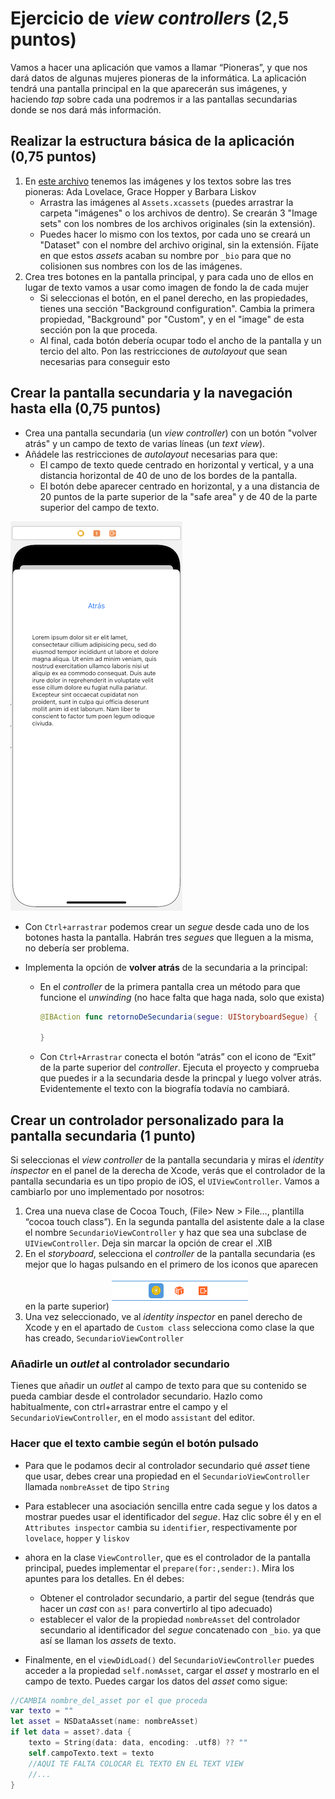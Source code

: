 # Ejercicio de *view controllers* (2,5 puntos)

Vamos a hacer una aplicación que vamos a llamar “Pioneras”, y que nos dará datos de algunas mujeres pioneras de la informática. La aplicación tendrá una pantalla principal en la que aparecerán sus imágenes, y haciendo *tap* sobre cada una podremos ir a las pantallas secundarias donde se nos dará más información.

## Realizar la estructura básica de la aplicación (0,75 puntos)

1. En [este archivo](https://github.com/ottocol/UI/raw/master/material/pioneras.zip) tenemos las imágenes y los textos sobre las tres pioneras: Ada Lovelace, Grace Hopper y Barbara Liskov
    - Arrastra las imágenes al `Assets.xcassets` (puedes arrastrar la carpeta "imágenes" o los archivos de dentro). Se crearán 3 "Image sets" con los nombres de los archivos originales (sin la extensión).
    - Puedes hacer lo mismo con los textos, por cada uno se creará un "Dataset" con el nombre del archivo original, sin la extensión. Fíjate en que estos *assets* acaban su nombre por `_bio` para que no colisionen sus nombres con los de las imágenes.
2. Crea tres botones en la pantalla principal, y para cada uno de ellos en lugar de texto vamos a usar como imagen de fondo la de cada mujer 
    - Si seleccionas el botón, en el panel derecho, en las propiedades, tienes una sección "Background configuration". Cambia la primera propiedad, "Background" por "Custom", y en el "image" de esta sección pon la que proceda. 
    - Al final, cada botón debería ocupar todo el ancho de la pantalla y un tercio del alto. Pon las restricciones de *autolayout* que sean necesarias para conseguir esto


## Crear la pantalla secundaria y la navegación hasta ella (0,75 puntos)

- Crea una pantalla secundaria (un *view controller*) con un botón "volver atrás" y un campo de texto de varias líneas (un *text view*). 
- Añádele las restricciones de *autolayout* necesarias para que:
    - El campo de texto quede centrado en horizontal y vertical, y a una distancia horizontal de 40 de uno de los bordes de la pantalla. 
    - El botón debe aparecer centrado en horizontal, y a una distancia de 20 puntos de la parte superior de la "safe area" y de 40 de la parte superior del campo de texto.

![](images/pantalla_secundaria_pioneras.png)

- Con `Ctrl+arrastrar` podemos crear un *segue* desde cada uno de los botones hasta la pantalla. Habrán tres *segues* que lleguen a la misma, no debería ser problema.
- Implementa la opción de **volver atrás** de la secundaria a la principal: 

    - En el *controller* de la primera pantalla crea un método para que funcione el *unwinding* (no hace falta que haga nada, solo que exista)

		```swift
		@IBAction func retornoDeSecundaria(segue: UIStoryboardSegue) {
    		
		}
		```

    - Con `Ctrl+Arrastrar` conecta el botón “atrás” con el icono de “Exit” de la parte superior del *controller*. Ejecuta el proyecto y comprueba que puedes ir a la secundaria desde la princpal y luego volver atrás. Evidentemente el texto con la biografía todavía no cambiará.


## Crear un controlador personalizado para la pantalla secundaria (1 punto)

Si seleccionas el *view controller* de la pantalla secundaria y miras el *identity inspector* en el panel de la derecha de Xcode, verás que el controlador de la pantalla secundaria es un tipo propio de iOS, el `UIViewController`. Vamos a cambiarlo por uno implementado por nosotros:

1. Crea una nueva clase de Cocoa Touch, (File\> New \> File…, plantilla “cocoa touch class”). En la segunda pantalla del asistente dale a la clase el nombre `SecundarioViewController` y haz que sea una subclase de `UIViewController`. Deja sin marcar la opción de crear el .XIB
2. En el *storyboard*, selecciona el *controller* de la pantalla secundaria (es mejor que lo hagas pulsando en el primero de los iconos que aparecen en  la parte superior) 
![](images/iconos_arriba_storyboard.png)
3. Una vez seleccionado, ve al *identity inspector* en panel derecho de Xcode y en el apartado de `Custom class` selecciona como clase la que has creado, `SecundarioViewController`

### Añadirle un *outlet* al controlador secundario

Tienes que añadir un *outlet* al campo de texto para que su contenido se pueda cambiar desde el controlador secundario. Hazlo como habitualmente, con ctrl+arrastrar entre el campo y el `SecundarioViewController`, en el modo `assistant` del editor.

### Hacer que el texto cambie según el botón pulsado

- Para que le podamos decir al controlador secundario qué *asset* tiene que usar, debes crear una propiedad en el `SecundarioViewController` llamada `nombreAsset` de tipo `String`

- Para establecer una asociación sencilla entre cada segue y los datos a mostrar puedes usar el identificador del *segue*. Haz clic sobre él y en el `Attributes inspector` cambia su `identifier`, respectivamente por `lovelace`, `hopper` y `liskov`
- ahora en la clase `ViewController`, que es el controlador de la pantalla principal, puedes implementar el `prepare(for:,sender:)`. Mira los apuntes para los detalles. En él debes:
    - Obtener el controlador secundario, a partir del segue (tendrás que hacer un *cast* con `as!` para convertirlo al tipo adecuado)
    -  establecer el valor de la propiedad `nombreAsset` del controlador secundario al identificador del *segue* concatenado con `_bio`. ya que así se llaman los *assets* de texto.

- Finalmente, en el `viewDidLoad()` del `SecundarioViewController` puedes acceder a la propiedad `self.nomAsset`, cargar el *asset* y mostrarlo en el campo de texto. Puedes cargar los datos del *asset* como sigue:

```swift
//CAMBIA nombre_del_asset por el que proceda
var texto = ""
let asset = NSDataAsset(name: nombreAsset)
if let data = asset?.data {
    texto = String(data: data, encoding: .utf8) ?? ""
    self.campoTexto.text = texto
    //AQUI TE FALTA COLOCAR EL TEXTO EN EL TEXT VIEW
    //...
}
```
   


